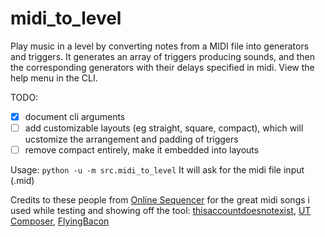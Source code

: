 # midi_to_level

Play music in a level by converting notes from a MIDI file into generators and triggers. It generates an array of triggers producing sounds, and then the corresponding generators with their delays specified in midi. View the help menu in the CLI.

TODO:

- [x] document cli arguments
- [ ] add customizable layouts (eg straight, square, compact), which will ucstomize the arrangement and padding of triggers
- [ ] remove compact entirely, make it embedded into layouts

Usage: `python -u -m src.midi_to_level`
It will ask for the midi file input (.mid)

Credits to these people from [Online Sequencer](https://onlinesequencer.net/1760062) for the great midi songs i used while testing and showing off the tool: [thisaccountdoesnotexist](https://onlinesequencer.net/members/48437), [UT Composer](https://onlinesequencer.net/members/14333), [FlyingBacon](https://onlinesequencer.net/members/17926)
